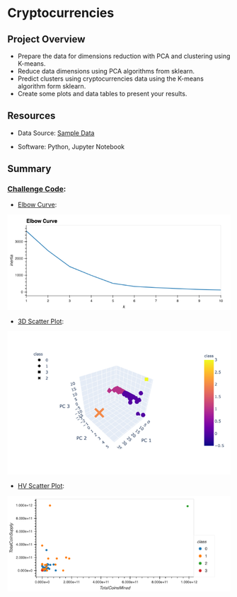 # Cryptocurrencies

## Project Overview

- Prepare the data for dimensions reduction with PCA and clustering using K-means.
- Reduce data dimensions using PCA algorithms from sklearn.
- Predict clusters using cryptocurrencies data using the K-means algorithm form sklearn.
- Create some plots and data tables to present your results.





## Resources
- Data Source: [Sample Data](https://github.com/vrod237/Cryptocurrencies/blob/master/Resources/crypto_data.csv)


- Software: Python, Jupyter Notebook

## Summary

### [Challenge Code](https://github.com/vrod237/Cryptocurrencies/blob/master/Challenge.ipynb): 

- [Elbow Curve](https://github.com/vrod237/Cryptocurrencies/blob/master/elbow_curve.png):
<img src="https://github.com/vrod237/Cryptocurrencies/blob/master/elbow_curve.png" width="600">


- [3D Scatter Plot](https://github.com/vrod237/Cryptocurrencies/blob/master/3d_cluster.png):
<img src="https://github.com/vrod237/Cryptocurrencies/blob/master/3d_cluster.png" width="600">


- [HV Scatter Plot](https://github.com/vrod237/Cryptocurrencies/blob/master/2d_cluster.png):
<img src="https://github.com/vrod237/Cryptocurrencies/blob/master/2d_cluster.png" width="600">

